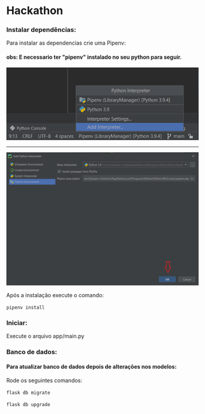 # Hackathon

### Instalar dependências:

Para instalar as dependencias crie uma Pipenv:

#### obs: E necessario ter "pipenv" instalado no seu python para seguir. 

![img.png](images/example_pipenv_add.png)

---

![img.png](images/example_gnrt_pipenv.png)


Após a instalação execute o comando:

`pipenv install`

### Iniciar:

Execute o arquivo app/main.py

### Banco de dados:

#### Para atualizar banco de dados depois de alterações nos modelos:
Rode os seguintes comandos:

`flask db migrate`

`flask db upgrade`
